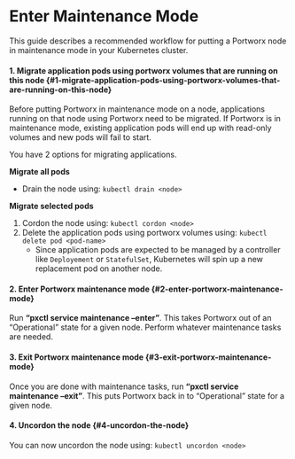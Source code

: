# Enter Maintenance Mode

This guide describes a recommended workflow for putting a Portworx node in maintenance mode in your Kubernetes cluster.

#### 1. Migrate application pods using portworx volumes that are running on this node {#1-migrate-application-pods-using-portworx-volumes-that-are-running-on-this-node}

Before putting Portworx in maintenance mode on a node, applications running on that node using Portworx need to be migrated. If Portworx is in maintenance mode, existing application pods will end up with read-only volumes and new pods will fail to start.

You have 2 options for migrating applications.

**Migrate all pods**

* Drain the node using: `kubectl drain <node>`

**Migrate selected pods**

1. Cordon the node using: `kubectl cordon <node>`
2. Delete the application pods using portworx volumes using: `kubectl delete pod <pod-name>`
   * Since application pods are expected to be managed by a controller like `Deployement` or `StatefulSet`, Kubernetes will spin up a new replacement pod on another node.

#### 2. Enter Portworx maintenance mode {#2-enter-portworx-maintenance-mode}

Run **“pxctl service maintenance –enter”**. This takes Portworx out of an “Operational” state for a given node. Perform whatever maintenance tasks are needed.

#### 3. Exit Portworx maintenance mode {#3-exit-portworx-maintenance-mode}

Once you are done with maintenance tasks, run **“pxctl service maintenance –exit”**. This puts Portworx back in to “Operational” state for a given node.

#### 4. Uncordon the node {#4-uncordon-the-node}

You can now uncordon the node using: `kubectl uncordon <node>`

